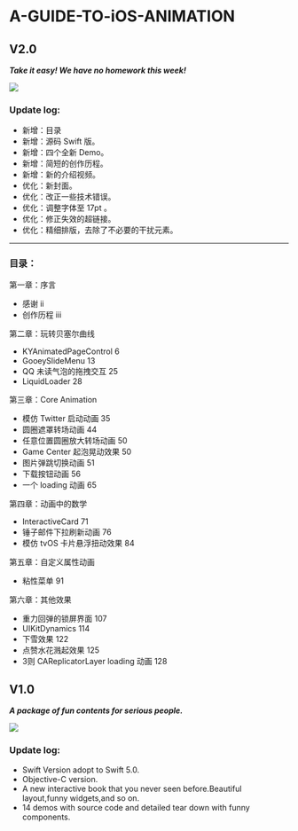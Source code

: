 
# A-GUIDE-TO-iOS-ANIMATION

## V2.0

***Take it easy! We have no homework this week!***

![](https://github.com/KittenYang/A-GUIDE-TO-iOS-ANIMATION/blob/master/A%20guide%20to%20iOS%20animation_logo%20v2.0.png?raw=true)

### Update log:
* 新增：目录
* 新增：源码 Swift 版。
* 新增：四个全新 Demo。
* 新增：简短的创作历程。
* 新增：新的介绍视频。
* 优化：新封面。
* 优化：改正一些技术错误。
* 优化：调整字体至 17pt 。
* 优化：修正失效的超链接。
* 优化：精细排版，去除了不必要的干扰元素。

---

### 目录：

第一章：序言
* 感谢       ii
* 创作历程   iii

第二章：玩转贝塞尔曲线
* KYAnimatedPageControl   6
* GooeySlideMenu           13
* QQ 未读气泡的拖拽交互	25
* LiquidLoader         28

第三章：Core Animation
* 模仿 Twitter 启动动画     35
* 圆圈遮罩转场动画  44
* 任意位置圆圈放大转场动画  50
* Game Center 起泡晃动效果   50
* 图片弹跳切换动画   51
* 下载按钮动画  56
* 一个 loading 动画  65

第四章：动画中的数学
* InteractiveCard     71
* 锤子邮件下拉刷新动画  76
* 模仿 tvOS 卡片悬浮扭动效果   84
	
第五章：自定义属性动画
* 粘性菜单  91

第六章：其他效果
* 重力回弹的锁屏界面     107
* UIKitDynamics    114
* 下雪效果   122
* 点赞水花溅起效果 125
* 3则 CAReplicatorLayer loading 动画 128



## V1.0

***A package of fun contents for serious people.***

![](https://github.com/KittenYang/A-GUIDE-TO-iOS-ANIMATION/blob/master/A%20guide%20to%20iOS%20animation_logo%20v1.0.png?raw=true)

### Update log:
* Swift Version adopt to Swift 5.0.
* Objective-C version.
* A new interactive book that you never seen before.Beautiful layout,funny widgets,and so on.
* 14 demos with source code and detailed tear down with funny components.
